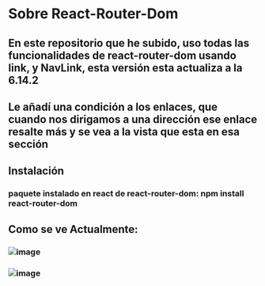 # Sobre React-Router-Dom
## En este repositorio que he subido, uso todas las funcionalidades de react-router-dom usando link, y NavLink, esta versión esta actualiza a la 6.14.2
## Le añadí una condición a los enlaces, que cuando nos dirigamos a una dirección ese enlace resalte más y se vea a la vista que esta en esa sección
## Instalación
### paquete instalado en react de react-router-dom: npm install react-router-dom
## Como se ve Actualmente:
### ![image](https://github.com/Silkaleex/react-router-dom/assets/82760991/f3ae1f35-347a-413a-ae60-02e214797300)
### ![image](https://github.com/Silkaleex/react-router-dom/assets/82760991/e3b61c09-bd61-43de-bc3f-02f718c9e2f1)
